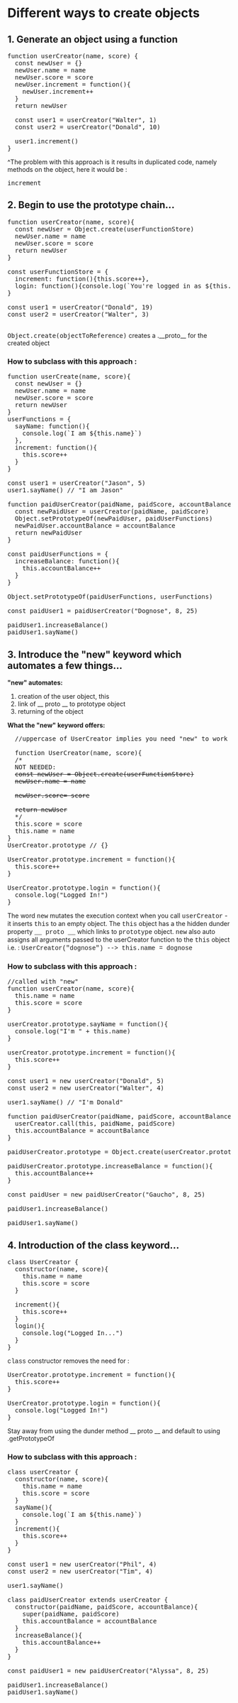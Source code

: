 <span style="font-family: courier;"> </span>

# Different ways to create objects 

## 1. Generate an object using a function

<pre>function userCreator(name, score) {
  const newUser = {}
  newUser.name = name
  newUser.score = score 
  newUser.increment = function(){
    newUser.increment++
  }
  return newUser

  const user1 = userCreator("Walter", 1)
  const user2 = userCreator("Donald", 10)
  
  user1.increment()
}</pre>

^The problem with this approach is it results in duplicated code, namely methods on the object, here it would be :<pre>increment</pre> 

## 2. Begin to use the prototype chain... 

<pre>function userCreator(name, score){
  const newUser = Object.create(userFunctionStore)
  newUser.name = name
  newUser.score = score
  return newUser
}

const userFunctionStore = { 
  increment: function(){this.score++},
  login: function(){console.log(`You're logged in as ${this.name ? this.name : "...oh I don't know you"}`)}
}

const user1 = userCreator("Donald", 19)
const user2 = userCreator("Walter", 3)
</pre>
<br/>
<pre style="display: inline;">Object.create(objectToReference)</pre> creates a .__proto__ for the created object 

### How to **subclass** with this approach : 

<pre>
function userCreate(name, score){
  const newUser = {}
  newUser.name = name 
  newUser.score = score
  return newUser
}
userFunctions = { 
  sayName: function(){
    console.log(`I am ${this.name}`)
  }, 
  increment: function(){
    this.score++
  }
}

const user1 = userCreator("Jason", 5)
user1.sayName() // "I am Jason"

function paidUserCreator(paidName, paidScore, accountBalance){
  const newPaidUser = userCreator(paidName, paidScore)
  Object.setPrototypeOf(newPaidUser, paidUserFunctions)
  newPaidUser.accountBalance = accountBalance
  return newPaidUser
}

const paidUserFunctions = { 
  increaseBalance: function(){
    this.accountBalance++
  }
}

Object.setPrototypeOf(paidUserFunctions, userFunctions)

const paidUser1 = paidUserCreator("Dognose", 8, 25)

paidUser1.increaseBalance()
paidUser1.sayName()
</pre> 
## 3. Introduce the "new" keyword which automates a few things... 

**"new" automates:**

1. creation of the user object, this
2. link of __ proto __ to prototype object
3. returning of the object 

**What the "new" keyword offers:**

<pre>
  //uppercase of UserCreator implies you need "new" to work : 

  function UserCreator(name, score){
  /*
  NOT NEEDED: 
  <span style="text-decoration: line-through;">const newUser = Object.create(userFunctionStore)</span>
  <span style="text-decoration: line-through;">newUser.name = name</span>
 
  <span style="text-decoration: line-through;">newUser.score= score</span>
  
  <span style="text-decoration: line-through;">return newUser</span>
  */
  this.score = score
  this.name = name
}
UserCreator.prototype // {}

UserCreator.prototype.increment = function(){
  this.score++
}

UserCreator.prototype.login = function(){
  console.log("Logged In!")
}
</pre>

The word <span style="font-family: courier;">new</span> mutates the execution context when you call <span style="font-family: courier;">userCreator</span> - it inserts <span style="font-family: courier;">this</span> to an empty object. The <span style="font-family: courier;">this</span> object has a the hidden dunder property  <span style="font-family: courier;">__ proto __</span> which links to <span style="font-family: courier;">prototype</span> object.  <span style="font-family: courier;">new</span> also auto assigns all arguments passed to the userCreator function to the  <span style="font-family: courier;">this</span> object i.e. : <span style="font-family: courier;">UserCreator("dognose") --> this.name = dognose</span>


### How to **subclass** with this approach : 

<pre>
//called with "new" 
function userCreator(name, score){
  this.name = name
  this.score = score
}

userCreator.prototype.sayName = function(){
  console.log("I'm " + this.name)
}

userCreator.prototype.increment = function(){
  this.score++
}

const user1 = new userCreator("Donald", 5)
const user2 = new userCreator("Walter", 4)

user1.sayName() // "I'm Donald" 

function paidUserCreator(paidName, paidScore, accountBalance){
  userCreator.call(this, paidName, paidScore)
  this.accountBalance = accountBalance
}

paidUserCreator.prototype = Object.create(userCreator.prototype)

paidUserCreator.prototype.increaseBalance = function(){
  this.accountBalance++
}

const paidUser = new paidUserCreator("Gaucho", 8, 25)

paidUser1.increaseBalance()

paidUser1.sayName()
</pre>

## 4. Introduction of the **class** keyword... 

<pre>
class UserCreator {
  constructor(name, score){
    this.name = name 
    this.score = score
  }

  increment(){
    this.score++
  }
  login(){
    console.log("Logged In...")
  }
}
</pre>

<span style="font-family: courier;">class</span> constructor removes the need for : 

<pre>
UserCreator.prototype.increment = function(){
  this.score++
}

UserCreator.prototype.login = function(){
  console.log("Logged In!")
}
</pre>

Stay away from using the dunder method __ proto __ and default to using .getPrototypeOf

### How to **subclass** with this approach : 
<pre>
class userCreator { 
  constructor(name, score){
    this.name = name
    this.score = score
  }
  sayName(){
    console.log(`I am ${this.name}`)
  }
  increment(){
    this.score++
  }
}

const user1 = new userCreator("Phil", 4)
const user2 = new userCreator("Tim", 4)

user1.sayName()

class paidUserCreator extends userCreator {
  constructor(paidName, paidScore, accountBalance){
    super(paidName, paidScore)
    this.accountBalance = accountBalance
  }
  increaseBalance(){
    this.accountBalance++
  }
}

const paidUser1 = new paidUserCreator("Alyssa", 8, 25)

paidUser1.increaseBalance()
paidUser1.sayName()


</pre>




